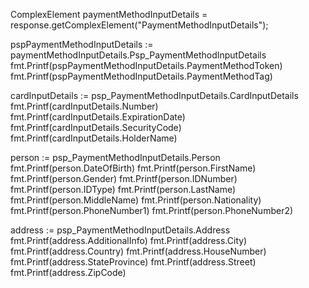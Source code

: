 ComplexElement paymentMethodInputDetails = response.getComplexElement("PaymentMethodInputDetails");


pspPaymentMethodInputDetails := paymentMethodInputDetails.Psp_PaymentMethodInputDetails
fmt.Printf(pspPaymentMethodInputDetails.PaymentMethodToken)
fmt.Printf(pspPaymentMethodInputDetails.PaymentMethodTag)

cardInputDetails := psp_PaymentMethodInputDetails.CardInputDetails
fmt.Printf(cardInputDetails.Number)
fmt.Printf(cardInputDetails.ExpirationDate)
fmt.Printf(cardInputDetails.SecurityCode)
fmt.Printf(cardInputDetails.HolderName)


person := psp_PaymentMethodInputDetails.Person
fmt.Printf(person.DateOfBirth)
fmt.Printf(person.FirstName)
fmt.Printf(person.Gender)
fmt.Printf(person.IDNumber)
fmt.Printf(person.IDType)
fmt.Printf(person.LastName)
fmt.Printf(person.MiddleName)
fmt.Printf(person.Nationality)
fmt.Printf(person.PhoneNumber1)
fmt.Printf(person.PhoneNumber2)


address := psp_PaymentMethodInputDetails.Address
fmt.Printf(address.AdditionalInfo)
fmt.Printf(address.City)
fmt.Printf(address.Country)
fmt.Printf(address.HouseNumber)
fmt.Printf(address.StateProvince)
fmt.Printf(address.Street)
fmt.Printf(address.ZipCode)


